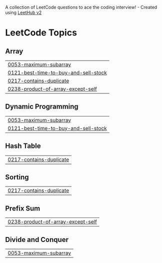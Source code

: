 A collection of LeetCode questions to ace the coding interview! - Created using [LeetHub v2](https://github.com/arunbhardwaj/LeetHub-2.0)
<!---LeetCode Topics Start-->
# LeetCode Topics
## Array
|  |
| ------- |
| [0053-maximum-subarray](https://github.com/priyangamary/Leetcode-Solutions/tree/master/0053-maximum-subarray) |
| [0121-best-time-to-buy-and-sell-stock](https://github.com/priyangamary/Leetcode-Solutions/tree/master/0121-best-time-to-buy-and-sell-stock) |
| [0217-contains-duplicate](https://github.com/priyangamary/Leetcode-Solutions/tree/master/0217-contains-duplicate) |
| [0238-product-of-array-except-self](https://github.com/priyangamary/Leetcode-Solutions/tree/master/0238-product-of-array-except-self) |
## Dynamic Programming
|  |
| ------- |
| [0053-maximum-subarray](https://github.com/priyangamary/Leetcode-Solutions/tree/master/0053-maximum-subarray) |
| [0121-best-time-to-buy-and-sell-stock](https://github.com/priyangamary/Leetcode-Solutions/tree/master/0121-best-time-to-buy-and-sell-stock) |
## Hash Table
|  |
| ------- |
| [0217-contains-duplicate](https://github.com/priyangamary/Leetcode-Solutions/tree/master/0217-contains-duplicate) |
## Sorting
|  |
| ------- |
| [0217-contains-duplicate](https://github.com/priyangamary/Leetcode-Solutions/tree/master/0217-contains-duplicate) |
## Prefix Sum
|  |
| ------- |
| [0238-product-of-array-except-self](https://github.com/priyangamary/Leetcode-Solutions/tree/master/0238-product-of-array-except-self) |
## Divide and Conquer
|  |
| ------- |
| [0053-maximum-subarray](https://github.com/priyangamary/Leetcode-Solutions/tree/master/0053-maximum-subarray) |
<!---LeetCode Topics End-->